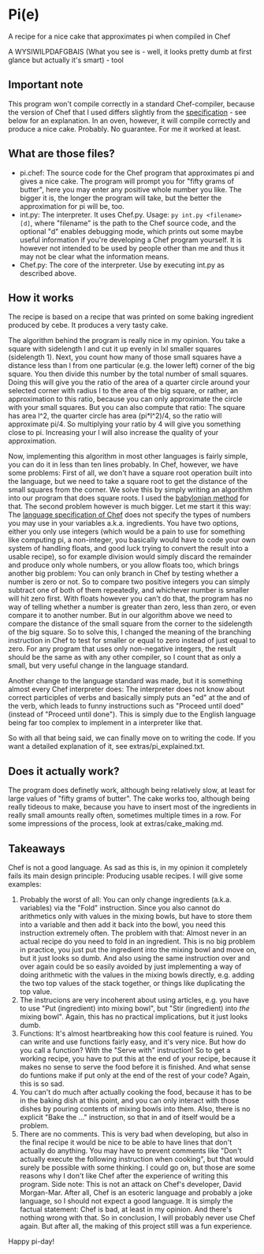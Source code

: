 # Pi(e)
A recipe for a nice cake that approximates pi when compiled in Chef

A WYSIWILPDAFGBAIS (What you see is - well, it looks pretty dumb at first glance but actually it's smart) - tool

## Important note
This program won't compile correctly in a standard Chef-compiler, because the version of Chef that I used differs slightly from the [specification][1] - see below for an explanation. In an oven, however, it will compile correctly and produce a nice cake. Probably. No guarantee. For me it worked at least.

## What are those files?
- pi.chef: The source code for the Chef program that approximates pi and gives a nice cake. The program will prompt you for "fifty grams of butter", here you may enter any positive whole number you like. The bigger it is, the longer the program will take, but the better the approximation for pi will be, too.
- int.py: The interpreter. It uses Chef.py. Usage: ```py int.py <filename> [d]```, where "filename" is the path to the Chef source code, and the optional "d" enables debugging mode, which prints out some maybe useful information if you're developing a Chef program yourself. It is however not intended to be used by people other than me and thus it may not be clear what the information means.
- Chef.py: The core of the interpreter. Use by executing int.py as described above.

## How it works
The recipe is based on a recipe that was printed on some baking ingredient produced by cebe. It produces a very tasty cake.

The algorithm behind the program is really nice in my opinion. You take a square with sidelength l and cut it up evenly in lxl smaller squares (sidelength 1). Next, you count how many of those small squares have a distance less than l from one particular (e.g. the lower left) corner of the big square. You then divide this number by the total number of small squares. Doing this will give you the ratio of the area of a quarter circle around your selected corner with radius l to the area of the big square, or rather, an approximation to this ratio, because you can only approximate the circle with your small squares. But you can also compute that ratio: The square has area l^2, the quarter circle has area (pi\*l^2)/4, so the ratio will approximate pi/4. So multiplying your ratio by 4 will give you something close to pi. Increasing your l will also increase the quality of your approximation.

Now, implementing this algorithm in most other languages is fairly simple, you can do it in less than ten lines probably. In Chef, however, we have some problems: First of all, we don't have a square root operation built into the language, but we need to take a square root to get the distance of the small squares from the corner. We solve this by simply writing an algorithm into our program that does square roots. I used the [babylonian method](https://en.wikipedia.org/wiki/Methods_of_computing_square_roots#Babylonian_method) for that.
The second problem however is much bigger. Let me start it this way: The [language specification of Chef][1] does not specify the types of numbers you may use in your variables a.k.a. ingredients. You have two options, either you only use integers (which would be a pain to use for something like computing pi, a non-integer, you basically would have to code your own system of handling floats, and good luck trying to convert the result into a usable recipe), so for example division would simply discard the remainder and produce only whole numbers, or you allow floats too, which brings another big problem: You can only branch in Chef by testing whether a number is zero or not. So to compare two positive integers you can simply subtract one of both of them repeatedly, and whichever number is smaller will hit zero first. With floats however you can't do that, the program has no way of telling whether a number is greater than zero, less than zero, or even compare it to another number. But in our algorithm above we need to compare the distance of the small square from the corner to the sidelength of the big square. So to solve this, I changed the meaning of the branching instruction in Chef to test for smaller or equal to zero instead of just equal to zero. For any program that uses only non-negative integers, the result should be the same as with any other compiler, so I count that as only a small, but very useful change in the language standard.

Another change to the language standard was made, but it is something almost every Chef interpreter does: The interpreter does not know about correct participles of verbs and basically simply puts an "ed" at the and of the verb, which leads to funny instructions such as "Proceed until doed" (instead of "Proceed until done"). This is simply due to the English language being far too complex to implement in a interpreter like that.

So with all that being said, we can finally move on to writing the code. If you want a detailed explanation of it, see extras/pi_explained.txt.

## Does it actually work?
The program does definetly work, although being relatively slow, at least for large values of "fifty grams of butter". The cake works too, although being really tideous to make, because you have to insert most of the ingredients in really small amounts really often, sometimes multiple times in a row. For some impressions of the process, look at extras/cake_making.md.

## Takeaways
Chef is not a good language.
As sad as this is, in my opinion it completely fails its main design principle: Producing usable recipes. I will give some examples:
1. Probably the worst of all: You can only change ingredients (a.k.a. variables) via the "Fold" instruction. Since you also cannot do arithmetics only with values in the mixing bowls, but have to store them into a variable and then add it back into the bowl, you need this instruction extremely often. The problem with that: Almost never in an actual recipe do you need to fold in an ingredient. This is no big problem in practice, you just put the ingredient into the mixing bowl and move on, but it just looks so dumb. And also using the same instruction over and over again could be so easily avoided by just implementing a way of doing arithmetic with the values in the mixing bowls directly, e.g. adding the two top values of the stack together, or things like duplicating the top value.
2. The instrucions are very incoherent about using articles, e.g. you have to use "Put (ingredient) into mixing bowl", but "Stir (ingredient) into _the_ mixing bowl". Again, this has no practical implications, but it just looks dumb.
3. Functions: It's almost heartbreaking how this cool feature is ruined. You can write and use functions fairly easy, and it's very nice. But how do you call a function? With the "Serve with" instruction! So to get a working recipe, you have to put this at the end of your recipe, because it makes no sense to serve the food before it is finished. And what sense do funtions make if put only at the end of the rest of your code? Again, this is so sad.
4. You can't do much after actually cooking the food, because it has to be in the baking dish at this point, and you can only interact with those dishes by pouring contents of mixing bowls into them. Also, there is no explicit "Bake the ..." instruction, so that in and of itself would be a problem.
5. There are no comments. This is very bad when developing, but also in the final recipe it would be nice to be able to have lines that don't actually do anything. You may have to prevent comments like "Don't actually execute the following instruction when cooking", but that would surely be possible with some thinking.
I could go on, but those are some reasons why I don't like Chef after the experience of writing this program.
Side note: This is not an attack on Chef's developer, David Morgan-Mar. After all, Chef is an esoteric language and probably a joke language, so I should not expect a good language. It is simply the factual statement: Chef is bad, at least in my opinion. And there's nothing wrong with that.
So in conclusion, I will probably never use Chef again.
But after all, the making of this project still was a fun experience.


Happy pi-day!


[1]: https://www.dangermouse.net/esoteric/chef.html
